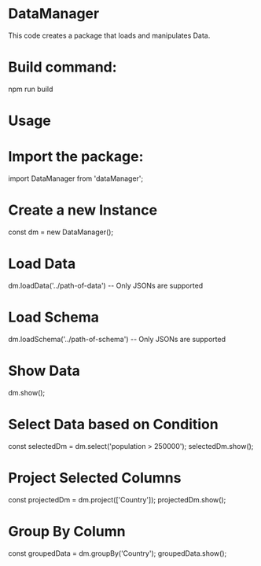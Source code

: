 # DataManager

This code creates a package that loads and manipulates Data.

# Build command:
npm run build

# Usage

  # Import the package:
  import DataManager from 'dataManager';

  # Create a new Instance
  const dm = new DataManager();

  # Load Data
  dm.loadData('../path-of-data') -- Only JSONs are supported

  # Load Schema
   dm.loadSchema('../path-of-schema') -- Only JSONs are supported

  # Show Data
  dm.show();

  # Select Data based on Condition
  const selectedDm = dm.select('population > 250000');
  selectedDm.show();

  # Project Selected Columns
  const projectedDm = dm.project(['Country']);
  projectedDm.show();

  # Group By Column
  const groupedData = dm.groupBy('Country');
  groupedData.show();
